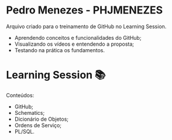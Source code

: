 # Pedro Menezes - PHJMENEZES
Arquivo criado para o treinamento de GitHub no Learning Session.

- Aprendendo conceitos e funcionalidades do GitHub;
- Visualizando os vídeos e entendendo a proposta;
- Testando na prática os fundamentos.

# Learning Session 📚
Conteúdos:
- GitHub;
- Schematics;
- Dicionário de Objetos;
- Ordens de Serviço;
- PL/SQL.